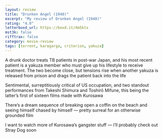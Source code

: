 ```yaml
---
layout: review
title: "Drunken Angel (1948)"
excerpt: "My review of Drunken Angel (1948)"
rating: "4.0"
letterboxd_url: https://boxd.it/4m5ktx
mst3k: false
rifftrax: false
category: movie-review
tags: [torrent, karagarga, criterion, yakuza]
---
```


A drunk doctor treats TB patients in post-war Japan, and his most recent patient is a yakuza member who must give up his lifestyle to receive treatment. The two become close, but tensions rise when another yakuza is released from prison and drags the patient back into the life

Sentimental, surreptitiously critical of US occupation, and two standout performances from Takeshi Shimura and Toshirō Mifune, this being the latter’s first of sixteen films made with Kurosawa

There’s a dream sequence of breaking open a coffin on the beach and seeing himself chased by himself — pretty surreal for an otherwise grounded film

I want to watch more of Kurosawa’s gangster stuff — I’ll probably check out Stray Dog soon
